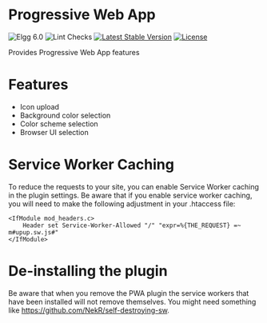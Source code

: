 # Progressive Web App

![Elgg 6.0](https://img.shields.io/badge/Elgg-6.0-green.svg)
![Lint Checks](https://github.com/ColdTrick/pwa/actions/workflows/lint.yml/badge.svg?event=push)
[![Latest Stable Version](https://poser.pugx.org/coldtrick/pwa/v/stable.svg)](https://packagist.org/packages/coldtrick/pwa)
[![License](https://poser.pugx.org/coldtrick/pwa/license.svg)](https://packagist.org/packages/coldtrick/pwa)

Provides Progressive Web App features

# Features

- Icon upload
- Background color selection
- Color scheme selection
- Browser UI selection

# Service Worker Caching

To reduce the requests to your site, you can enable Service Worker caching in the plugin settings. 
Be aware that if you enable service worker caching, you will need to make the following adjustment in your .htaccess file:

```
<IfModule mod_headers.c>
	Header set Service-Worker-Allowed "/" "expr=%{THE_REQUEST} =~ m#upup.sw.js#"
</IfModule>
```

# De-installing the plugin

Be aware that when you remove the PWA plugin the service workers that have been installed will not remove themselves.
You might need something like https://github.com/NekR/self-destroying-sw.
